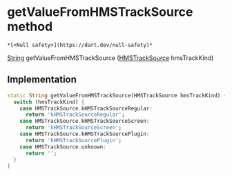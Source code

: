 


# getValueFromHMSTrackSource method




    *[<Null safety>](https://dart.dev/null-safety)*




[String](https://api.flutter.dev/flutter/dart-core/String-class.html) getValueFromHMSTrackSource
([HMSTrackSource](../../enum_hms_track_source/HMSTrackSource-class.md) hmsTrackKind)








## Implementation

```dart
static String getValueFromHMSTrackSource(HMSTrackSource hmsTrackKind) {
  switch (hmsTrackKind) {
    case HMSTrackSource.kHMSTrackSourceRegular:
      return 'kHMSTrackSourceRegular';
    case HMSTrackSource.kHMSTrackSourceScreen:
      return 'kHMSTrackSourceScreen';
    case HMSTrackSource.kHMSTrackSourcePlugin:
      return 'kHMSTrackSourcePlugin';
    case HMSTrackSource.unknown:
      return '';
  }
}
```







